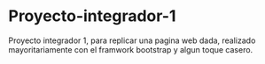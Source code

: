 # Proyecto-integrador-1
Proyecto integrador 1, para replicar una pagina web dada, realizado mayoritariamente con el framwork bootstrap y algun toque casero.
